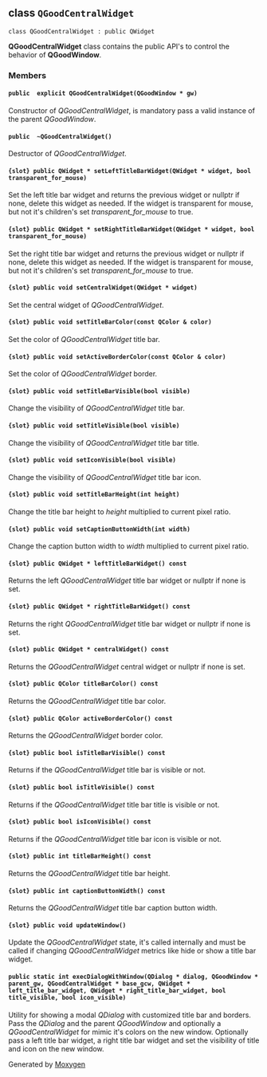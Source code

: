 ## class `QGoodCentralWidget` 

`
class QGoodCentralWidget
  : public QWidget
`

**QGoodCentralWidget** class contains the public API's to control the behavior of **QGoodWindow**.

### Members

#### `public  explicit QGoodCentralWidget(QGoodWindow * gw)` 

Constructor of *QGoodCentralWidget*, is mandatory pass a valid instance of the parent *QGoodWindow*.

#### `public  ~QGoodCentralWidget()` 

Destructor of *QGoodCentralWidget*.

#### `{slot} public QWidget * setLeftTitleBarWidget(QWidget * widget, bool transparent_for_mouse)` 

Set the left title bar widget and returns the previous widget or nullptr if none, delete this widget as needed. If the widget is transparent for mouse, but not it's children's set *transparent_for_mouse* to true.

#### `{slot} public QWidget * setRightTitleBarWidget(QWidget * widget, bool transparent_for_mouse)` 

Set the right title bar widget and returns the previous widget or nullptr if none, delete this widget as needed. If the widget is transparent for mouse, but not it's children's set *transparent_for_mouse* to true.

#### `{slot} public void setCentralWidget(QWidget * widget)` 

Set the central widget of *QGoodCentralWidget*.

#### `{slot} public void setTitleBarColor(const QColor & color)` 

Set the color of *QGoodCentralWidget* title bar.

#### `{slot} public void setActiveBorderColor(const QColor & color)` 

Set the color of *QGoodCentralWidget* border.

#### `{slot} public void setTitleBarVisible(bool visible)` 

Change the visibility of *QGoodCentralWidget* title bar.

#### `{slot} public void setTitleVisible(bool visible)` 

Change the visibility of *QGoodCentralWidget* title bar title.

#### `{slot} public void setIconVisible(bool visible)` 

Change the visibility of *QGoodCentralWidget* title bar icon.

#### `{slot} public void setTitleBarHeight(int height)` 

Change the title bar height to *height* multiplied to current pixel ratio.

#### `{slot} public void setCaptionButtonWidth(int width)` 

Change the caption button width to *width* multiplied to current pixel ratio.

#### `{slot} public QWidget * leftTitleBarWidget() const` 

Returns the left *QGoodCentralWidget* title bar widget or nullptr if none is set.

#### `{slot} public QWidget * rightTitleBarWidget() const` 

Returns the right *QGoodCentralWidget* title bar widget or nullptr if none is set.

#### `{slot} public QWidget * centralWidget() const` 

Returns the *QGoodCentralWidget* central widget or nullptr if none is set.

#### `{slot} public QColor titleBarColor() const` 

Returns the *QGoodCentralWidget* title bar color.

#### `{slot} public QColor activeBorderColor() const` 

Returns the *QGoodCentralWidget* border color.

#### `{slot} public bool isTitleBarVisible() const` 

Returns if the *QGoodCentralWidget* title bar is visible or not.

#### `{slot} public bool isTitleVisible() const` 

Returns if the *QGoodCentralWidget* title bar title is visible or not.

#### `{slot} public bool isIconVisible() const` 

Returns if the *QGoodCentralWidget* title bar icon is visible or not.

#### `{slot} public int titleBarHeight() const` 

Returns the *QGoodCentralWidget* title bar height.

#### `{slot} public int captionButtonWidth() const` 

Returns the *QGoodCentralWidget* title bar caption button width.

#### `{slot} public void updateWindow()` 

Update the *QGoodCentralWidget* state, it's called internally and must be called if changing *QGoodCentralWidget* metrics like hide or show a title bar widget.

#### `public static int execDialogWithWindow(QDialog * dialog, QGoodWindow * parent_gw, QGoodCentralWidget * base_gcw, QWidget * left_title_bar_widget, QWidget * right_title_bar_widget, bool title_visible, bool icon_visible)` 

Utility for showing a modal *QDialog* with customized title bar and borders. Pass the *QDialog* and the parent *QGoodWindow* and optionally a *QGoodCentralWidget* for mimic it's colors on the new window. Optionally pass a left title bar widget, a right title bar widget and set the visibility of title and icon on the new window.

Generated by [Moxygen](https://github.com/sourcey/moxygen)